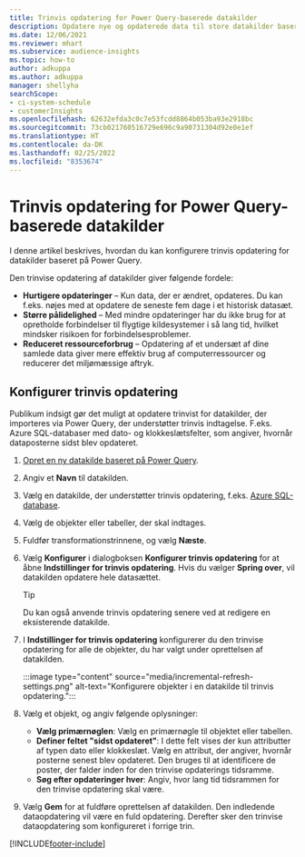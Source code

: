 ```yaml
---
title: Trinvis opdatering for Power Query-baserede datakilder
description: Opdatere nye og opdaterede data til store datakilder baseret på Power Query.
ms.date: 12/06/2021
ms.reviewer: mhart
ms.subservice: audience-insights
ms.topic: how-to
author: adkuppa
ms.author: adkuppa
manager: shellyha
searchScope:
- ci-system-schedule
- customerInsights
ms.openlocfilehash: 62632efda3c0c7e53fcdd8864b053ba93e2918bc
ms.sourcegitcommit: 73cb021760516729e696c9a90731304d92e0e1ef
ms.translationtype: HT
ms.contentlocale: da-DK
ms.lasthandoff: 02/25/2022
ms.locfileid: "8353674"
---
```

# <a name="incremental-refresh-for-data-sources-based-on-power-query"></a>Trinvis opdatering for Power Query-baserede datakilder

I denne artikel beskrives, hvordan du kan konfigurere trinvis opdatering for datakilder baseret på Power Query.

Den trinvise opdatering af datakilder giver følgende fordele:

- **Hurtigere opdateringer** – Kun data, der er ændret, opdateres. Du kan f.eks. nøjes med at opdatere de seneste fem dage i et historisk datasæt.
- **Større pålidelighed** – Med mindre opdateringer har du ikke brug for at opretholde forbindelser til flygtige kildesystemer i så lang tid, hvilket mindsker risikoen for forbindelsesproblemer.
- **Reduceret ressourceforbrug** – Opdatering af et undersæt af dine samlede data giver mere effektiv brug af computerressourcer og reducerer det miljømæssige aftryk.

## <a name="configure-incremental-refresh"></a>Konfigurer trinvis opdatering

Publikum indsigt gør det muligt at opdatere trinvist for datakilder, der importeres via Power Query, der understøtter trinvis indtagelse. F.eks. Azure SQL-databaser med dato- og klokkeslætsfelter, som angiver, hvornår dataposterne sidst blev opdateret.

1. [Opret en ny datakilde baseret på Power Query](connect-power-query.md).

1. Angiv et **Navn** til datakilden.

1. Vælg en datakilde, der understøtter trinvis opdatering, f.eks. [Azure SQL-database](/power-query/connectors/azuresqldatabase).

1. Vælg de objekter eller tabeller, der skal indtages.

1. Fuldfør transformationstrinnene, og vælg **Næste**.

1. Vælg **Konfigurer** i dialogboksen **Konfigurer trinvis opdatering** for at åbne **Indstillinger for trinvis opdatering**. Hvis du vælger **Spring over**, vil datakilden opdatere hele datasættet.
   > [!TIP]
   > Du kan også anvende trinvis opdatering senere ved at redigere en eksisterende datakilde.

1. I **Indstillinger for trinvis opdatering** konfigurerer du den trinvise opdatering for alle de objekter, du har valgt under oprettelsen af datakilden.

   :::image type="content" source="media/incremental-refresh-settings.png" alt-text="Konfigurere objekter i en datakilde til trinvis opdatering.":::

1. Vælg et objekt, og angiv følgende oplysninger:

   - **Vælg primærnøglen**: Vælg en primærnøgle til objektet eller tabellen.
   - **Definer feltet "sidst opdateret"**: I dette felt vises der kun attributter af typen dato eller klokkeslæt. Vælg en attribut, der angiver, hvornår posterne senest blev opdateret. Den bruges til at identificere de poster, der falder inden for den trinvise opdaterings tidsramme.
   - **Søg efter opdateringer hver**: Angiv, hvor lang tid tidsrammen for den trinvise opdatering skal være.

1. Vælg **Gem** for at fuldføre oprettelsen af datakilden. Den indledende dataopdatering vil være en fuld opdatering. Derefter sker den trinvise dataopdatering som konfigureret i forrige trin.


[!INCLUDE[footer-include](../includes/footer-banner.md)]
